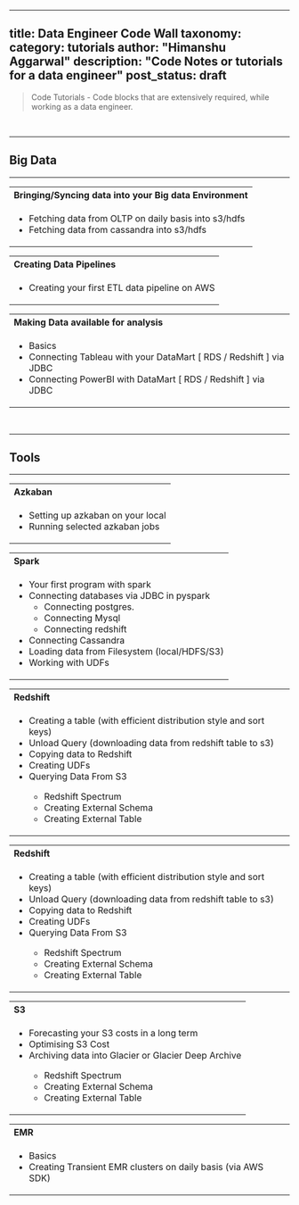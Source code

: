 
---
title: Data Engineer Code Wall
taxonomy:
    category: tutorials
author: "Himanshu Aggarwal"
description: "Code Notes or tutorials for a data engineer"
post_status: draft
---

 
> Code Tutorials -  Code blocks that are extensively required, while working as a data engineer.

<br/>

---
## Big Data 
---



<table>
<tr>
	<th align="left"> Bringing/Syncing data into your Big data Environment </th>
</tr>
<tr> 
	<td>
		<ul>
			<li>Fetching data from OLTP on daily basis into s3/hdfs</li>
			<li>Fetching data from cassandra into s3/hdfs</li>
		</ul>
	</td>
</tr>
</table>

<table>
<tr>
	<th align="left"> Creating Data Pipelines </th>
</tr>
<tr> 
	<td>
		<ul>
			<li>Creating your first ETL data pipeline on AWS</li>
		</ul>
	</td>
</tr>
</table>

<table>
<tr>
	<th align="left"> Making Data available for analysis </th>
</tr>
<tr> 
	<td>
		<ul>
			<li>Basics</li><li>Connecting Tableau with your DataMart [ RDS / Redshift ] via JDBC</li>
			<li>Connecting PowerBI with DataMart [ RDS / Redshift ] via JDBC</li>
		</ul>
	</td>
</tr>
</table>

<br />

---
## Tools
---

<table>
	<tr>
		<th align="left"> Azkaban </th>
	</tr>
	<tr>
		<td>
			<ul>
				<li>Setting up azkaban on your local</li>
				<li>Running selected azkaban jobs</li>
			</ul> 
		</td>
	</tr>
</table>

<table>
	<tr>
		<th align="left"> Spark </th>
	</tr>
	<tr>
	<td>
		<ul>
			<li>Your first program with spark</li>
			<li>Connecting databases via JDBC in pyspark
			<ul>
				<li>Connecting postgres.</li> 
				<li>Connecting Mysql</li> 
				<li>Connecting redshift</li> 
			</ul> 
			<li> Connecting Cassandra </li>
			<li> Loading data from Filesystem (local/HDFS/S3) </li> 
			<li> Working with UDFs </li>
		</ul>
		</td>
	</tr>
</table>

<table>
	<tr>
		<th align="left"> Redshift </th>
	</tr>
	<tr>
	<td>
		<ul> 
			<li> Creating a table (with efficient distribution style and sort keys) </li> 
			<li> Unload Query (downloading data from redshift table to s3) </li> 
			<li> Copying data to Redshift </li> 
			<li> Creating UDFs </li> 
			<li> Querying Data From S3 </li> 
			<ul> 
				<li> Redshift Spectrum </li> 
				<li> Creating External Schema </li> 
				<li> Creating External Table </li> 
			</ul> 
		</ul> 
		</td>
	</tr>
</table>


<table>
	<tr>
		<th align="left"> Redshift </th>
	</tr>
	<tr>
	<td>
		<ul> 
			<li> Creating a table (with efficient distribution style and sort keys) </li> 
			<li> Unload Query (downloading data from redshift table to s3) </li> 
			<li> Copying data to Redshift </li> 
			<li> Creating UDFs </li> 
			<li> Querying Data From S3 </li> 
			<ul> 
				<li> Redshift Spectrum </li> 
				<li> Creating External Schema </li> 
				<li> Creating External Table </li> 
			</ul> 
		</ul> 
		</td>
	</tr>
</table>


<table>
	<tr>
		<th align="left"> S3 </th>
	</tr>
	<tr>
	<td>
		<ul> 
			<li> Forecasting your S3 costs in a long term </li> 
			<li> Optimising S3 Cost </li> 
			<li> Archiving data into Glacier or Glacier Deep Archive</li> 
			<ul> 
				<li> Redshift Spectrum </li> 
				<li> Creating External Schema </li> 
				<li> Creating External Table </li> 
			</ul> 
		</ul> 
		</td>
	</tr>
</table>


<table>
	<tr>
		<th align="left"> EMR </th>
	</tr>
	<tr>
	<td>
		<ul> 
			<li> Basics </li> 
			<li> Creating Transient EMR clusters on daily basis (via AWS SDK) </li> 
		</ul> 
		</td>
	</tr>
</table>

